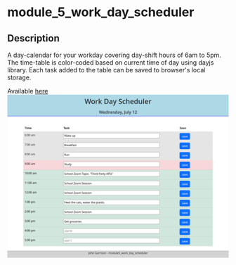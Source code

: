 # module_5_work_day_scheduler
## Description
A day-calendar for your workday covering day-shift hours of 6am to 5pm.
The time-table is color-coded based on current time of day using dayjs library.
Each task added to the table can be saved to browser's local storage.

Available [here](https://johntg96.github.io/module5_work_day_scheduler/)
![screenshot](./assets/images/screenshot.png)